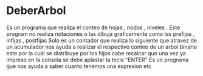 # DeberArbol
 
Es un programa que realiza el conteo de hojas , nodos , niveles .
Este program no realiza notaciones o las dibuja graficamente como las prefijas , infijas , postfijas 
Solo es un contador que realiza lo siguiente que atravez de un acumulador nos ayuda a realizar el respectivo conteo de un arbol binario
este por la cual se distribuye por los hijos cabe recalcar que  una vez ya impreso en la consola se debe aplastar la tecla "ENTER"
Es un programa que nos ayuda a saber cuanto tenemos una expresion etc 
